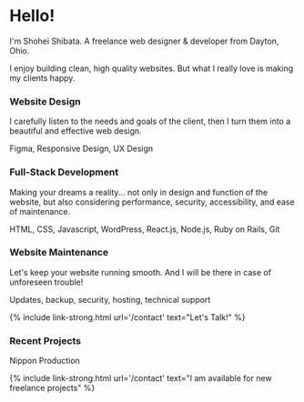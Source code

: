 # Hello!

  I'm Shohei Shibata. A freelance web designer & developer from Dayton, Ohio. 

  I enjoy building clean, high quality websites. But what I really love is making my clients happy.


### Website Design

  I carefully listen to the needs and goals of the client, then I turn them into a beautiful and effective web design.

  Figma, Responsive Design, UX Design

### Full-Stack Development

  Making your dreams a reality... not only in design and function of the website, but also considering performance, security, accessibility, and ease of maintenance.

  HTML, CSS, Javascript, WordPress, React.js, Node.js, Ruby on Rails, Git

### Website Maintenance

  Let's keep your website running smooth. And I will be there in case of unforeseen trouble!

  Updates, backup, security, hosting, technical support

{% include link-strong.html url='/contact' text="Let's Talk!" %}

### Recent Projects

  Nippon Production


{% include link-strong.html url='/contact' text="I am available for new freelance projects" %}
